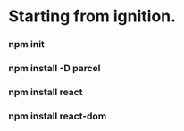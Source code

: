 # Starting from ignition.

### npm init
### npm install -D parcel
### npm install react
### npm install react-dom